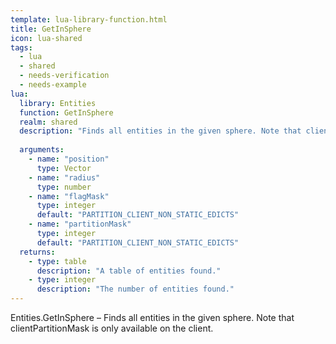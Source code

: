 ```yaml
---
template: lua-library-function.html
title: GetInSphere
icon: lua-shared
tags:
  - lua
  - shared
  - needs-verification
  - needs-example
lua:
  library: Entities
  function: GetInSphere
  realm: shared
  description: "Finds all entities in the given sphere. Note that clientPartitionMask is only available on the client."
  
  arguments:
    - name: "position"
      type: Vector
    - name: "radius"
      type: number
    - name: "flagMask"
      type: integer
      default: "PARTITION_CLIENT_NON_STATIC_EDICTS"
    - name: "partitionMask"
      type: integer
      default: "PARTITION_CLIENT_NON_STATIC_EDICTS"
  returns:
    - type: table
      description: "A table of entities found."
    - type: integer
      description: "The number of entities found."
---
```


<div class="lua__search__keywords">
Entities.GetInSphere &#x2013; Finds all entities in the given sphere. Note that clientPartitionMask is only available on the client.
</div>
